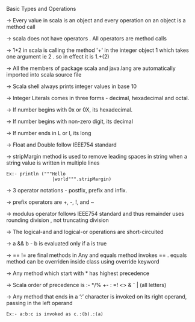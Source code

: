 Basic Types and Operations

->  Every value in scala is an object and every operation on an object is a method call

->  scala does not have operators . All operators are method calls

->  1+2 in scala is calling the method '+' in the integer object 1 which takes one argument ie 2 . so in effect it is 1.+(2)

->  All the members of package scala and java.lang are automatically imported into scala source file

->  Scala shell always prints integer values in base 10

->  Integer Literals comes in three forms - decimal, hexadecimal and octal.

->  If number begins with 0x or 0X, its hexadecimal. 

->  If number begins with non-zero digit, its decimal

->  If number ends in L or l, its long

->  Float and Double follow IEEE754 standard

->  stripMargin method is used to remove leading spaces in string when a string value is written in multiple lines

    Ex:- println ("""Hello
                     |world""".stripMargin)

->  3 operator notations - postfix, prefix and infix.

->  prefix operators are +, -, !, and ~

->  modulus operator follows IEEE754 standard and thus remainder uses rounding division , not truncating division

->  The logical-and and logical-or operations are short-circuited

->  a && b - b is evaluated only if a is true
 
->  == != are final methods in Any and equals method invokes == . equals method can be overriden inside class using override keyword

->  Any method which start with * has highest precedence

->  Scala order of precedence is :- 
       */%
        +-
        :
        =! <> &
        ˆ
        |
       (all letters)

->  Any method that ends in a ‘:’ character is invoked on its right operand, passing in the left operand

    Ex:- a:b:c is invoked as c.:(b).:(a)
